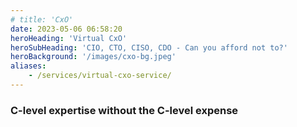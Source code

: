 ```yaml
---
# title: 'CxO'
date: 2023-05-06 06:58:20
heroHeading: 'Virtual CxO'
heroSubHeading: 'CIO, CTO, CISO, CDO - Can you afford not to?'
heroBackground: '/images/cxo-bg.jpeg'
aliases: 
    - /services/virtual-cxo-service/
---
```



### C-level expertise without the C-level expense

